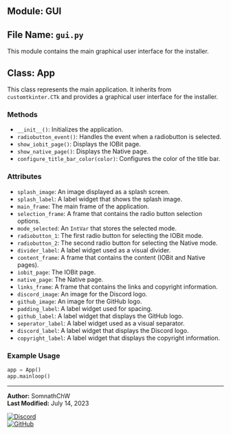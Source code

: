 ## Module: GUI
## File Name: `gui.py`
This module contains the main graphical user interface for the installer.

## Class: App
This class represents the main application. It inherits from `customtkinter.CTk` and provides a graphical user interface for the installer.

### Methods
- `__init__()`: Initializes the application.
- `radiobutton_event()`: Handles the event when a radiobutton is selected.
- `show_iobit_page()`: Displays the IOBit page.
- `show_native_page()`: Displays the Native page.
- `configure_title_bar_color(color)`: Configures the color of the title bar.

### Attributes
- `splash_image`: An image displayed as a splash screen.
- `splash_label`: A label widget that shows the splash image.
- `main_frame`: The main frame of the application.
- `selection_frame`: A frame that contains the radio button selection options.
- `mode_selected`: An `IntVar` that stores the selected mode.
- `radiobutton_1`: The first radio button for selecting the IOBit mode.
- `radiobutton_2`: The second radio button for selecting the Native mode.
- `divider_label`: A label widget used as a visual divider.
- `content_frame`: A frame that contains the content (IOBit and Native pages).
- `iobit_page`: The IOBit page.
- `native_page`: The Native page.
- `links_frame`: A frame that contains the links and copyright information.
- `discord_image`: An image for the Discord logo.
- `github_image`: An image for the GitHub logo.
- `padding_label`: A label widget used for spacing.
- `github_label`: A label widget that displays the GitHub logo.
- `seperator_label`: A label widget used as a visual separator.
- `discord_label`: A label widget that displays the Discord logo.
- `copyright_label`: A label widget that displays the copyright information.

### Example Usage
```python
app = App()
app.mainloop()
```


---
**Author:** SomnathChW  
**Last Modified:** July 14, 2023  

[![Discord](https://img.shields.io/badge/Join%20me%20on-Discord-7289DA?style=flat-square&logo=discord)](https://discord.com/users/753294480609902712)    
[![GitHub](https://img.shields.io/badge/Check%20out%20my-GitHub-181717?style=flat-square&logo=github)](https://github.com/SomnathChW)